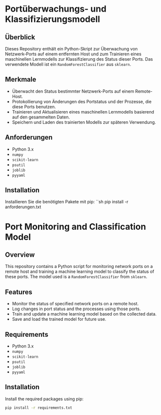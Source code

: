 # Portüberwachungs- und Klassifizierungsmodell

## Überblick
Dieses Repository enthält ein Python-Skript zur Überwachung von Netzwerk-Ports auf einem entfernten Host und zum Trainieren eines maschinellen Lernmodells zur Klassifizierung des Status dieser Ports. Das verwendete Modell ist ein `RandomForestClassifier` aus `sklearn`.

## Merkmale
- Überwacht den Status bestimmter Netzwerk-Ports auf einem Remote-Host.
- Protokollierung von Änderungen des Portstatus und der Prozesse, die diese Ports benutzen.
- Trainieren und Aktualisieren eines maschinellen Lernmodells basierend auf den gesammelten Daten.
- Speichern und Laden des trainierten Modells zur späteren Verwendung.

## Anforderungen
- Python 3.x
- `numpy`
- `scikit-learn`
- `psutil`
- `joblib`
- `pyyaml`

## Installation
Installieren Sie die benötigten Pakete mit pip:
``sh
pip install -r anforderungen.txt






# Port Monitoring and Classification Model

## Overview
This repository contains a Python script for monitoring network ports on a remote host and training a machine learning model to classify the status of these ports. The model used is a `RandomForestClassifier` from `sklearn`.

## Features
- Monitor the status of specified network ports on a remote host.
- Log changes in port status and the processes using those ports.
- Train and update a machine learning model based on the collected data.
- Save and load the trained model for future use.

## Requirements
- Python 3.x
- `numpy`
- `scikit-learn`
- `psutil`
- `joblib`
- `pyyaml`

## Installation
Install the required packages using pip:
```sh
pip install -r requirements.txt
